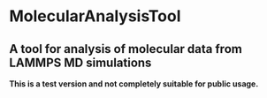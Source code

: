 # MolecularAnalysisTool  
## A tool for analysis of molecular data from LAMMPS MD simulations    
**This is a test version and not completely suitable for public usage.**  
